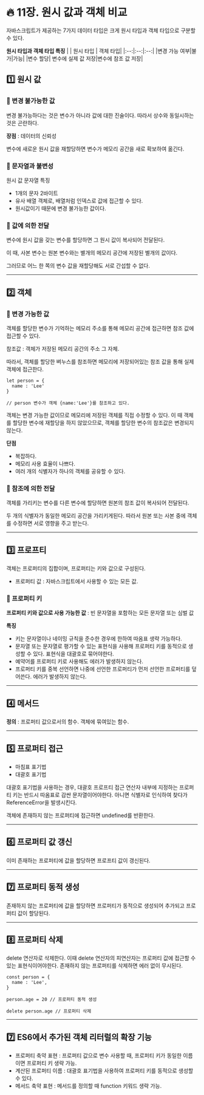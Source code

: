 
# :fire: 11장. 원시 값과 객체 비교

자바스크립트가 제공하는 7가지 데이터 타입은 크게 원시 타입과 객체 타입으로 구분할 수 있다.

**원시 타입과 객체 타입 특징**
|    | 원시 타입 | 객체 타입|
|:--:|:--:|:--:|
|변경 가능 여부|불가|가능|
|변수 할당| 변수에 실제 값 저장|변수에 참조 값 저장|

## :one: 원시 값

### 📖 변경 불가능한 값

변경 불가능하다는 것은 변수가 아니라 값에 대한 진술이다.
따라서 상수와 동일시하는 것은 곤란하다.

**장점** : 데이터의 신뢰성

변수에 새로운 원시 값을 재할당하면 변수가 메모리 공간을 새로 확보하여 옮긴다.

### 📖 문자열과 불변성

원시 값 문자열 특징
  - 1개의 문자 2바이트
  - 유사 배열 객체로, 배열처럼 인덱스로 값에 접근할 수 있다.
  - 원시값이기 때문에 변경 불가능한 값이다.

### 📖 값에 의한 전달

변수에 원시 값을 갖는 변수를 할당하면 그 원시 값이 복사되어 전달된다.

이 때, 사본 변수는 원본 변수와는 별개의 메모리 공간에 저장된 별개의 값이다.

그러므로 어느 한 쪽의 변수 값을 재할당해도 서로 간섭할 수 없다.

---

## :two: 객체

### 📖 변경 가능한 값

객체를 할당한 변수가 기억하는 메모리 주소를 통해 메모리 공간에 접근하면 참조 값에 접근할 수 있다.

참조값 : 객체가 저장된 메모리 공간의 주소 그 자체.

따라서, 객체를 할당한 벼누스를 참조하면 메모리에 저장되어있는 참조 값을 통해 실제 객체에 접근한다.

```
let person = {
  name : 'Lee'
}

// person 변수가 객체 {name:'Lee'}를 참조하고 있다.
```

객체는 변경 가능한 값이므로 메모리에 저장된 객체를 직접 수정할 수 있다. 이 때 객체를 할당한 변수에 재할당을 하지 않았으므로, 객체를 할당한 변수의 참조값은 변경되지 않는다.

**단점**
  - 복잡하다.
  - 메모리 사용 효율이 나쁘다.
  - 여러 개의 식별자가 하나의 객체를 공유할 수 있다.

### 📖 참조에 의한 전달

객체를 가리키는 변수를 다른 변수에 할당하면 원본의 참조 값이 복사되어 전달된다.

두 개의 식별자가 동일한 메모리 공간을 가리키게된다. 따라서 원본 또는 사본 중에 객체를 수정하면 서로 영향을 주고 받는다.


---

## :three: 프로프티

객체는 프로퍼티의 집합이며, 프로퍼티는 키와 값으로 구성된다.
  - 프로퍼티 값 : 자바스크립트에서 사용할 수 있는 모든 값.

### 📖 프로퍼티 키

**프로퍼티 키와 값으로 사용 가능한 값** : 빈 문자열을 포함하는 모든 문자열 또는 심벌 값

**특징**
  - 키는 문자열이나 네이밍 규칙을 준수한 경우에 한하여 따옴표 생략 가능하다.
  - 문자열 또는 문자열로 평가할 수 있는 표현식을 사용해 프로퍼티 키를 동적으로 생성할 수 있다. 표현식을 대괄호로 묶어야한다.
  - 예약어를 프로퍼티 키로 사용해도 에러가 발생하지 않는다.
  - 프로퍼티 키를 중복 선언하면 나중에 선언한 프로퍼티가 먼저 선언한 프로퍼티를 덮어쓴다. 에러가 발생하지 않는다.


---

## :four: 메서드

**정의** : 프로퍼티 값으로서의 함수. 객체에 묶여있는 함수.

---

## :five: 프로퍼티 접근

- 마침표 표기법 
- 대괄호 표기법

대괄호 표기법을 사용하는 경우, 대괄호 프로프티 접근 연산자 내부에 지정하는 프로퍼티 키는 반드시 따옴표로 감싼 문자열이어야한다. 아니면 식별자로 인식하여 찾다가 ReferenceError을 발생시킨다.

객체에 존재하지 않는 프로퍼티에 접근하면 undefined를 반환한다.

---

## :six: 프로퍼티 값 갱신

이미 존재하는 프로퍼티에 값을 할당하면 프로프티 값이 갱신된다.

---

## :seven: 프로퍼티 동적 생성

존재하지 않는 프로퍼티에 값을 할당하면 프로퍼티가 동적으로 생성되어 추가되고 프로퍼티 값이 할당된다.

---

## :eight: 프로퍼티 삭제

delete 연산자로 삭제한다. 이때 delete 연산자의 피연산자는 프로퍼티 값에 접근할 수 있는 표현식이어야한다. 존재하지 않는 프로퍼티를 삭제하면 에러 없이 무시된다.

```
const person = {
  name : 'Lee',
}

person.age = 20 // 프로퍼티 동적 생성

delete person.age // 프로퍼티 삭제
```

---

## :seven: ES6에서 추가된 객체 리터럴의 확장 기능

- 프로퍼티 축약 표현 : 프로퍼티 값으로 변수 사용할 때, 프로퍼티 키가 동일한 이름이면 프로퍼티 키 생략 가능.
- 계산된 프로퍼티 이름 : 대괄호 표기법을 사용하여 프로퍼티 키를 동적으로 생성할 수 있다.
- 메서드 축약 표현 : 메서드를 정의할 때 function 키워드 생략 가능.